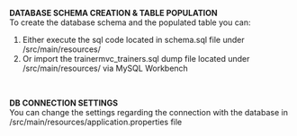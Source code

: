 **DATABASE SCHEMA CREATION & TABLE POPULATION**  
To create the database schema and the populated table you can:
1) Either execute the sql code located in schema.sql file under /src/main/resources/
2) Or import the trainermvc_trainers.sql dump file located under /src/main/resources/ via MySQL Workbench
<br/>
  
**DB CONNECTION SETTINGS**  
You can change the settings regarding the connection with the database in /src/main/resources/application.properties file
